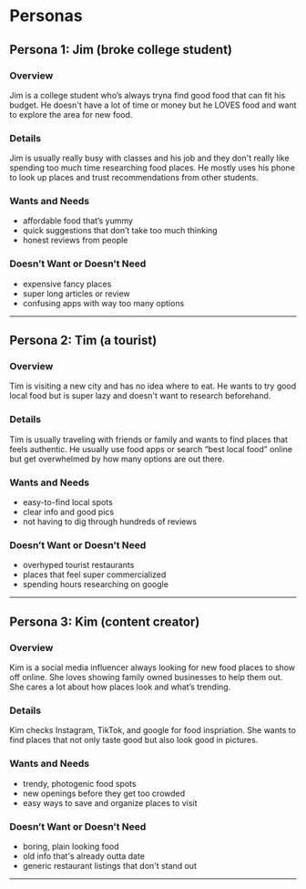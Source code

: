 # Personas

## Persona 1: Jim (broke college student)

### Overview
Jim is a college student who’s always tryna find good food that can fit his budget. He doesn't have a lot of time or money but he LOVES food and want to explore the area for new food. 

### Details
Jim is usually really busy with classes and his job and they don't really like spending too much time researching food places. He mostly uses his phone to look up places and trust recommendations from other students.

### Wants and Needs
- affordable food that’s yummy
- quick suggestions that don’t take too much thinking
- honest reviews from people 

### Doesn’t Want or Doesn’t Need
- expensive fancy places
- super long articles or review 
- confusing apps with way too many options

---

## Persona 2: Tim (a tourist)

### Overview
Tim is visiting a new city and has no idea where to eat. He wants to try good local food but is super lazy and doesn't want to research beforehand.

### Details
Tim is usually traveling with friends or family and wants to find places that feels authentic. He usually use food apps or search “best local food” online but get overwhelmed by how many options are out there.

### Wants and Needs
- easy-to-find local spots 
- clear info and good pics
- not having to dig through hundreds of reviews

### Doesn’t Want or Doesn’t Need
- overhyped tourist restaurants
- places that feel super commercialized
- spending hours researching on google

---

## Persona 3: Kim (content creator)

### Overview
Kim is a social media influencer always looking for new food places to show off online. She loves showing family owned businesses to help them out. She cares a lot about how places look and what’s trending.

### Details
Kim checks Instagram, TikTok, and google for food inspriation. She wants to find places that not only taste good but also look good in pictures. 

### Wants and Needs
- trendy, photogenic food spots
- new openings before they get too crowded
- easy ways to save and organize places to visit

### Doesn’t Want or Doesn’t Need
- boring, plain looking food
- old info that's already outta date
- generic restaurant listings that don't stand out

---
